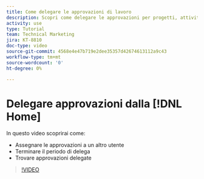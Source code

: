 ```yaml
---
title: Come delegare le approvazioni di lavoro
description: Scopri come delegare le approvazioni per progetti, attività, problemi e schede temporali a un altro utente.
activity: use
type: Tutorial
team: Technical Marketing
jira: KT-8810
doc-type: video
source-git-commit: 4568e4e47b719e2dee35357d42674613112a9c43
workflow-type: tm+mt
source-wordcount: '0'
ht-degree: 0%

---
```


# Delegare approvazioni dalla [!DNL Home]

In questo video scoprirai come:

* Assegnare le approvazioni a un altro utente
* Terminare il periodo di delega
* Trovare approvazioni delegate

>[!VIDEO](https://video.tv.adobe.com/v/3446384/?quality=12&learn=on&enablevpops&captions=ita)

<!--
learn more URLS
Delegate approval request
-->
